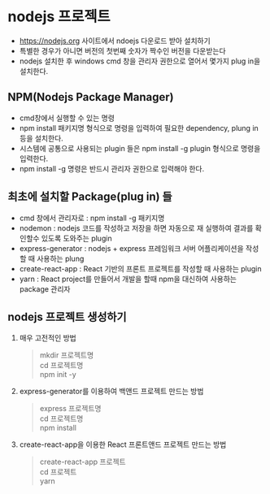 # nodejs 프로젝트

- https://nodejs.org 사이트에서 ndoejs 다운로드 받아 설치하기
- 특별한 경우가 아니면 버전의 첫번째 숫자가 짝수인 버전을 다운받는다
- nodejs 설치한 후 windows cmd 창을 관리자 권한으로 열어서 몇가지 plug in을 설치한다.

## NPM(Nodejs Package Manager)

- cmd창에서 실행할 수 있는 명령
- npm install 패키지명 형식으로 명령을 입력하여 필요한 dependency, plung in 등을 설치한다.
- 시스템에 공통으로 사용되는 plugin 들은 npm install -g plugin 형식으로 명령을 입력한다.
- npm install -g 명령은 반드시 관리자 권한으로 입력해야 한다.

## 최초에 설치할 Package(plug in) 들

- cmd 창에서 관리자로 : npm install -g 패키지명
- nodemon : nodejs 코드를 작성하고 저장을 하면 자동으로 재 실행하여 결과를 확인할수 있도록 도와주는 plugin
- express-generator : nodejs + express 프레임워크 서버 어플리케이션을 작성할 때 사용하는 plung
- create-react-app : React 기반의 프론트 프로젝트를 작성할 때 사용하는 plugin
- yarn : React project를 만들어서 개발을 할때 npm을 대신하여 사용하는 package 관리자

## nodejs 프로젝트 생성하기

1. 매우 고전적인 방법

   > mkdir 프로젝트명  
   > cd 프로젝트명  
   > npm init -y

2. express-generator를 이용하여 백앤드 프로젝트 만드는 방법

   > express 프로젝트명  
   > cd 프로젝트명  
   > npm install

3. create-react-app을 이용한 React 프론트앤드 프로젝트 만드는 방법
   > create-react-app 프로젝트  
   > cd 프로젝트  
   > yarn
